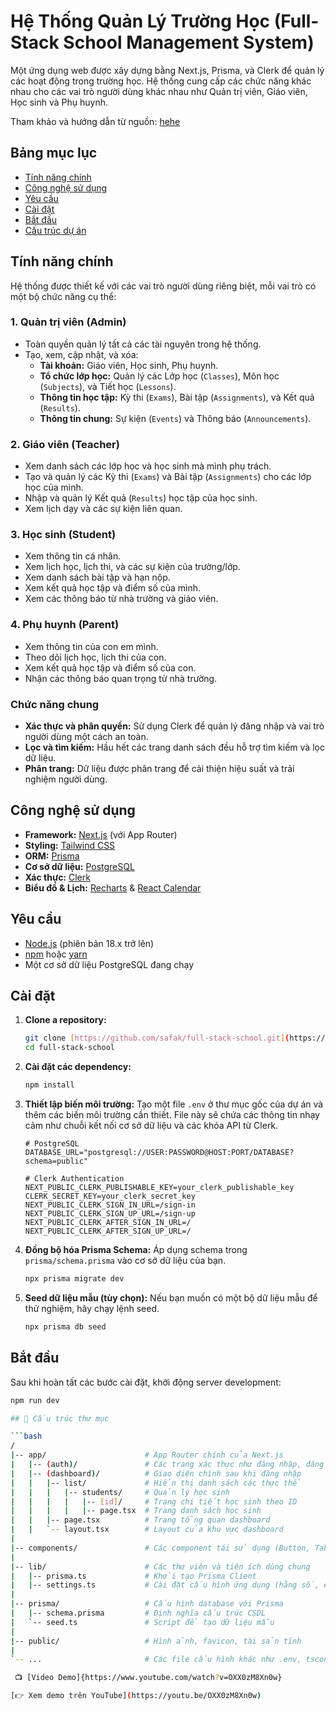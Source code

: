 # Hệ Thống Quản Lý Trường Học (Full-Stack School Management System)

Một ứng dụng web được xây dựng bằng Next.js, Prisma, và Clerk để quản lý các hoạt động trong trường học. Hệ thống cung cấp các chức năng khác nhau cho các vai trò người dùng khác nhau như Quản trị viên, Giáo viên, Học sinh và Phụ huynh.

Tham khảo và hướng dẫn từ nguồn: [hehe](https://www.youtube.com/watch?v=6sfiAyKy8Jo&t=7715s)

## Bảng mục lục

- [Tính năng chính](#tính-năng-chính)
- [Công nghệ sử dụng](#công-nghệ-sử-dụng)
- [Yêu cầu](#yêu-cầu)
- [Cài đặt](#cài-đặt)
- [Bắt đầu](#bắt-đầu)
- [Cấu trúc dự án](#cấu-trúc-dự-án)

## Tính năng chính

Hệ thống được thiết kế với các vai trò người dùng riêng biệt, mỗi vai trò có một bộ chức năng cụ thể:

### 1. Quản trị viên (Admin)
- Toàn quyền quản lý tất cả các tài nguyên trong hệ thống.
- Tạo, xem, cập nhật, và xóa:
  - **Tài khoản:** Giáo viên, Học sinh, Phụ huynh.
  - **Tổ chức lớp học:** Quản lý các Lớp học (`Classes`), Môn học (`Subjects`), và Tiết học (`Lessons`).
  - **Thông tin học tập:** Kỳ thi (`Exams`), Bài tập (`Assignments`), và Kết quả (`Results`).
  - **Thông tin chung:** Sự kiện (`Events`) và Thông báo (`Announcements`).

### 2. Giáo viên (Teacher)
- Xem danh sách các lớp học và học sinh mà mình phụ trách.
- Tạo và quản lý các Kỳ thi (`Exams`) và Bài tập (`Assignments`) cho các lớp học của mình.
- Nhập và quản lý Kết quả (`Results`) học tập của học sinh.
- Xem lịch dạy và các sự kiện liên quan.

### 3. Học sinh (Student)
- Xem thông tin cá nhân.
- Xem lịch học, lịch thi, và các sự kiện của trường/lớp.
- Xem danh sách bài tập và hạn nộp.
- Xem kết quả học tập và điểm số của mình.
- Xem các thông báo từ nhà trường và giáo viên.

### 4. Phụ huynh (Parent)
- Xem thông tin của con em mình.
- Theo dõi lịch học, lịch thi của con.
- Xem kết quả học tập và điểm số của con.
- Nhận các thông báo quan trọng từ nhà trường.

### Chức năng chung
- **Xác thực và phân quyền:** Sử dụng Clerk để quản lý đăng nhập và vai trò người dùng một cách an toàn.
- **Lọc và tìm kiếm:** Hầu hết các trang danh sách đều hỗ trợ tìm kiếm và lọc dữ liệu.
- **Phân trang:** Dữ liệu được phân trang để cải thiện hiệu suất và trải nghiệm người dùng.

## Công nghệ sử dụng

- **Framework:** [Next.js](https://nextjs.org/) (với App Router)
- **Styling:** [Tailwind CSS](https://tailwindcss.com/)
- **ORM:** [Prisma](https://www.prisma.io/)
- **Cơ sở dữ liệu:** [PostgreSQL](https://www.postgresql.org/)
- **Xác thực:** [Clerk](https://clerk.com/)
- **Biểu đồ & Lịch:** [Recharts](https://recharts.org/) & [React Calendar](https://github.com/wojtekmaj/react-calendar)

## Yêu cầu

- [Node.js](https://nodejs.org/en/) (phiên bản 18.x trở lên)
- [npm](https://www.npmjs.com/) hoặc [yarn](https://yarnpkg.com/)
- Một cơ sở dữ liệu PostgreSQL đang chạy

## Cài đặt

1.  **Clone a repository:**
    ```bash
    git clone [https://github.com/safak/full-stack-school.git](https://github.com/safak/full-stack-school.git)
    cd full-stack-school
    ```

2.  **Cài đặt các dependency:**
    ```bash
    npm install
    ```

3.  **Thiết lập biến môi trường:**
    Tạo một file `.env` ở thư mục gốc của dự án và thêm các biến môi trường cần thiết. File này sẽ chứa các thông tin nhạy cảm như chuỗi kết nối cơ sở dữ liệu và các khóa API từ Clerk.

    ```env
    # PostgreSQL
    DATABASE_URL="postgresql://USER:PASSWORD@HOST:PORT/DATABASE?schema=public"

    # Clerk Authentication
    NEXT_PUBLIC_CLERK_PUBLISHABLE_KEY=your_clerk_publishable_key
    CLERK_SECRET_KEY=your_clerk_secret_key
    NEXT_PUBLIC_CLERK_SIGN_IN_URL=/sign-in
    NEXT_PUBLIC_CLERK_SIGN_UP_URL=/sign-up
    NEXT_PUBLIC_CLERK_AFTER_SIGN_IN_URL=/
    NEXT_PUBLIC_CLERK_AFTER_SIGN_UP_URL=/
    ```

4.  **Đồng bộ hóa Prisma Schema:**
    Áp dụng schema trong `prisma/schema.prisma` vào cơ sở dữ liệu của bạn.
    ```bash
    npx prisma migrate dev
    ```

5.  **Seed dữ liệu mẫu (tùy chọn):**
    Nếu bạn muốn có một bộ dữ liệu mẫu để thử nghiệm, hãy chạy lệnh seed.
    ```bash
    npx prisma db seed
    ```

## Bắt đầu

Sau khi hoàn tất các bước cài đặt, khởi động server development:
```bash
npm run dev

## 📁 Cấu trúc thư mục

```bash
/
|-- app/                      # App Router chính của Next.js
|   |-- (auth)/               # Các trang xác thực như đăng nhập, đăng ký
|   |-- (dashboard)/          # Giao diện chính sau khi đăng nhập
|   |   |-- list/             # Hiển thị danh sách các thực thể
|   |   |   |-- students/     # Quản lý học sinh
|   |   |   |   |-- [id]/     # Trang chi tiết học sinh theo ID
|   |   |   |   |-- page.tsx  # Trang danh sách học sinh
|   |   |-- page.tsx          # Trang tổng quan dashboard
|   |   `-- layout.tsx        # Layout của khu vực dashboard
|
|-- components/               # Các component tái sử dụng (Button, Table, Modal, ...)
|
|-- lib/                      # Các thư viện và tiện ích dùng chung
|   |-- prisma.ts             # Khởi tạo Prisma Client
|   |-- settings.ts           # Cài đặt cấu hình ứng dụng (hằng số, enum, v.v.)
|
|-- prisma/                   # Cấu hình database với Prisma
|   |-- schema.prisma         # Định nghĩa cấu trúc CSDL
|   `-- seed.ts               # Script để tạo dữ liệu mẫu
|
|-- public/                   # Hình ảnh, favicon, tài sản tĩnh
|
`-- ...                       # Các file cấu hình khác như .env, tsconfig.json, v.v.

 📺 [Video Demo]{https://www.youtube.com/watch?v=OXX0zM8Xn0w}

[👉 Xem demo trên YouTube](https://youtu.be/OXX0zM8Xn0w)

